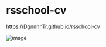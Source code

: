 # rsschool-cv

https://DgnnnnTr.github.io/rsschool-cv

![image](https://github.com/user-attachments/assets/95f351d7-d77c-493e-aea6-4a7baa6c19e4)
